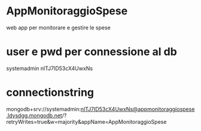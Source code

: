 # AppMonitoraggioSpese
web app per monitorare e gestire le spese
# user e pwd per connessione al db
systemadmin nlTJ7ID53cX4UwxNs
# connectionstring
mongodb+srv://systemadmin:nlTJ7ID53cX4UwxNs@appmonitoraggiospese.ldysdgg.mongodb.net/?retryWrites=true&w=majority&appName=AppMonitoraggioSpese